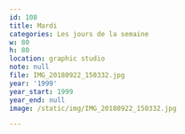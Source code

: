 ```yaml
---
id: 108
title: Mardi
categories: Les jours de la semaine
w: 80
h: 80
location: graphic studio
note: null
file: IMG_20180922_150332.jpg
year: '1999'
year_start: 1999
year_end: null
image: /static/img/IMG_20180922_150332.jpg

---
```

